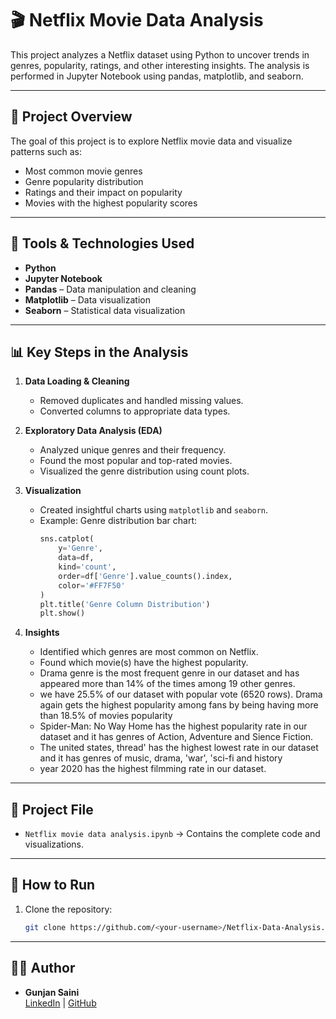 
# 🎬 Netflix Movie Data Analysis

This project analyzes a Netflix dataset using Python to uncover trends in genres, popularity, ratings, and other interesting insights. The analysis is performed in Jupyter Notebook using pandas, matplotlib, and seaborn.

---

## 📁 Project Overview
The goal of this project is to explore Netflix movie data and visualize patterns such as:
- Most common movie genres  
- Genre popularity distribution  
- Ratings and their impact on popularity  
- Movies with the highest popularity scores  

---

## 🧰 Tools & Technologies Used
- **Python**
- **Jupyter Notebook**
- **Pandas** – Data manipulation and cleaning  
- **Matplotlib** – Data visualization  
- **Seaborn** – Statistical data visualization  

---

## 📊 Key Steps in the Analysis
1. **Data Loading & Cleaning**
   - Removed duplicates and handled missing values.
   - Converted columns to appropriate data types.

2. **Exploratory Data Analysis (EDA)**
   - Analyzed unique genres and their frequency.
   - Found the most popular and top-rated movies.
   - Visualized the genre distribution using count plots.

3. **Visualization**
   - Created insightful charts using `matplotlib` and `seaborn`.
   - Example: Genre distribution bar chart:
     ```python
     sns.catplot(
         y='Genre',
         data=df,
         kind='count',
         order=df['Genre'].value_counts().index,
         color='#FF7F50'
     )
     plt.title('Genre Column Distribution')
     plt.show()
     ```

4. **Insights**
   - Identified which genres are most common on Netflix.
   - Found which movie(s) have the highest popularity.
   - Drama genre is the most frequent genre in our dataset and has appeared more than 14% of the times among 19 other genres.
   - we have 25.5% of our dataset with popular vote (6520 rows). Drama again gets the highest popularity among fans by being having more than 18.5% of movies popularity
   - Spider-Man: No Way Home has the highest popularity rate in our dataset and it has genres of Action, Adventure and Sience Fiction.
   - The united states, thread' has the highest lowest rate in our dataset and it has genres of music, drama, 'war', 'sci-fi and history
   - year 2020 has the highest filmming rate in our dataset.


---

## 📂 Project File
- `Netflix movie data analysis.ipynb` → Contains the complete code and visualizations.

---

## 🚀 How to Run
1. Clone the repository:
   ```bash
   git clone https://github.com/<your-username>/Netflix-Data-Analysis.git
---

   ## 👩‍💻 Author  
- **Gunjan Saini**  
  [LinkedIn](https://www.linkedin.com/in/gunjan-saini-7a255b28b) | [GitHub](https://github.com/GunjanSaini07)
